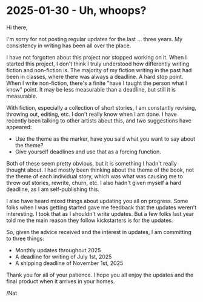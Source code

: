 # 2025-01-30 - Uh, whoops?

Hi there,

I'm sorry for not posting regular updates for the last ... three years. My consistency in writing has been all over the place. 

I have not forgotten about this project nor stopped working on it. When I started this project, I don't think I truly understood how differently writing fiction and non-fiction is. The majority of my fiction writing in the past had been in classes, where there was always a deadline. A hard stop point. When I write non-fiction, there's a finite "have I taught the person what I know" point. It may be less measurable than a deadline, but still it is measurable.

With fiction, especially a collection of short stories, I am constantly revising, throwing out, editing, etc. I don't really know when I am done. I have recently been talking to other artists about this, and two suggestions have appeared:

- Use the theme as the marker, have you said what you want to say about the theme?
- Give yourself deadlines and use that as a forcing function.

Both of these seem pretty obvious, but it is something I hadn't really thought about. I had mostly been thinking about the theme of the book, not the theme of each individual story, which was what was causing me to throw out stories, rewrite, churn, etc. I also hadn't given myself a hard deadline, as I am self-publishing this.

I also have heard mixed things about updating you all on progress. Some folks when I was getting started gave me feedback that the updates weren't interesting. I took that as I shouldn't write updates. But a few folks last year told me the main reason they follow kickstarters is for the updates. 

So, given the advice received and the interest in updates, I am committing to three things:

- Monthly updates throughout 2025
- A deadline for writing of July 1st, 2025
- A shipping deadline of November 1st, 2025 

Thank you for all of your patience. I hope you all enjoy the updates and the final product when it arrives in your homes.

/Nat